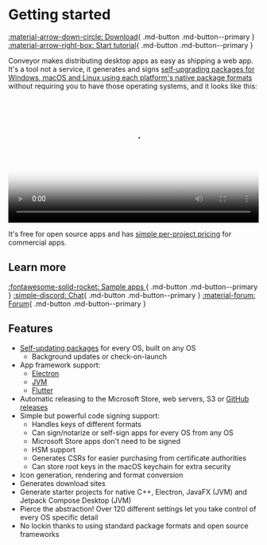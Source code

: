 # Getting started

[ :material-arrow-down-circle: Download](https://downloads.hydraulic.dev/conveyor/download.html){ .md-button .md-button--primary } [ :material-arrow-right-box: Start tutorial](tutorial/new.md){ .md-button .md-button--primary }

Conveyor makes distributing desktop apps as easy as shipping a web app. It's a tool not a service, it generates and signs [self-upgrading packages for Windows, macOS and Linux using each platform's native package formats](outputs.md) without requiring you to have those operating systems, and it looks like this:

<video width="100%" poster="https://conveyor.hydraulic.dev/assets/promo.jpg" controls><source src="https://conveyor.hydraulic.dev/assets/promo.mp4" type="video/mp4"></video>

It's free for open source apps and has [simple per-project pricing](https://www.hydraulic.dev/pricing.html) for commercial apps.

## Learn more

[ :fontawesome-solid-rocket: Sample apps ](sample-apps.md){ .md-button .md-button--primary } [ :simple-discord: Chat](https://discord.gg/E87dFeuMFc){ .md-button .md-button--primary } [ :material-forum: Forum](https://github.com/hydraulic-software/conveyor/discussions){ .md-button .md-button--primary }

## Features

* [Self-updating packages](configs/index.md#update-modes) for every OS, built on any OS
    * Background updates or check-on-launch
* App framework support:
    * [Electron](configs/electron.md)
    * [JVM](configs/jvm.md)
    * [Flutter](configs/flutter.md)
* Automatic releasing to the Microsoft Store, web servers, S3 or [GitHub releases](configs/download-pages#publishing-through-github)
* Simple but powerful code signing support:
    * Handles keys of different formats
    * Can sign/notarize or self-sign apps for every OS from any OS
    * Microsoft Store apps don't need to be signed
    * HSM support
    * Generates CSRs for easier purchasing from certificate authorities
    * Can store root keys in the macOS keychain for extra security
* Icon generation, rendering and format conversion
* Generates download sites
* Generate starter projects for native C++, Electron, JavaFX (JVM) and Jetpack Compose Desktop (JVM)
* Pierce the abstraction! Over 120 different settings let you take control of every OS specific detail
* No lockin thanks to using standard package formats and open source frameworks
